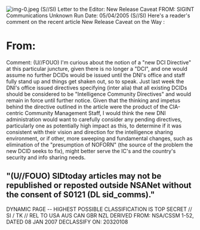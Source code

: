 ![img-0.jpeg](img-0.jpeg)
(S//SI) Letter to the Editor: New Release Caveat
FROM: SIGINT Communications
Unknown
Run Date: 05/04/2005
(S//SI) Here's a reader's comment on the recent article New Release Caveat on the Way :

# From: 

Comment: (U//FOUO) I'm curious about the notion of a "new DCI Directive" at this particular juncture, given there is no longer a "DCI", and one would assume no further DCIDs would be issued until the DNI's office and staff fully stand up and things get shaken out, so to speak. Just last week the DNI's office issued directives specifying (inter alia) that all existing DCIDs should be considered to be "Intelligence Community Directives" and would remain in force until further notice. Given that the thinking and impetus behind the directive outlined in the article were the product of the CIA-centric Community Management Staff, I would think the new DNI administration would want to carefully consider any pending directives, particularly one as potentially high impact as this, to determine if it was consistent with their vision and direction for the intelligence sharing environment, or if other, more sweeping and fundamental changes, such as elimination of the "presumption of NOFORN" (the source of the problem the new DCID seeks to fix), might better serve the IC's and the country's security and info sharing needs.

## "(U//FOUO) SIDtoday articles may not be republished or reposted outside NSANet without the consent of S0121 (DL sid_comms)."

DYNAMIC PAGE -- HIGHEST POSSIBLE CLASSIFICATION IS TOP SECRET // SI / TK // REL TO USA AUS CAN GBR NZL DERIVED FROM: NSA/CSSM 1-52, DATED 08 JAN 2007 DECLASSIFY ON: 20320108
